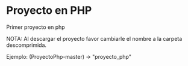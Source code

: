 # Proyecto en PHP
Primer proyecto en php

NOTA: 
Al descargar el proyecto favor cambiarle el nombre a la carpeta descomprimida.

Ejemplo:
(ProyectoPhp-master) -> "proyecto_php"
